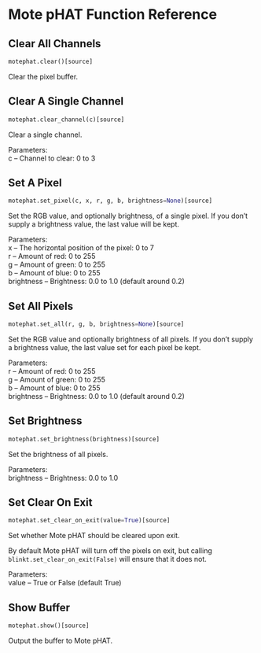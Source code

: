 # Mote pHAT Function Reference

## Clear All Channels
```python
motephat.clear()[source]
```
Clear the pixel buffer.

## Clear A Single Channel
```python
motephat.clear_channel(c)[source]
```
Clear a single channel.

Parameters:  
c – Channel to clear: 0 to 3

## Set A Pixel
```python
motephat.set_pixel(c, x, r, g, b, brightness=None)[source]
```
Set the RGB value, and optionally brightness, of a single pixel. If you don’t supply a brightness value, the last value will be kept.

Parameters:  
x – The horizontal position of the pixel: 0 to 7  
r – Amount of red: 0 to 255  
g – Amount of green: 0 to 255  
b – Amount of blue: 0 to 255  
brightness – Brightness: 0.0 to 1.0 (default around 0.2)  

## Set All Pixels
```python
motephat.set_all(r, g, b, brightness=None)[source]
```
Set the RGB value and optionally brightness of all pixels. If you don’t supply a brightness value, the last value set for each pixel be kept.

Parameters:  
r – Amount of red: 0 to 255  
g – Amount of green: 0 to 255  
b – Amount of blue: 0 to 255  
brightness – Brightness: 0.0 to 1.0 (default around 0.2)  

## Set Brightness
```python
motephat.set_brightness(brightness)[source]
```
Set the brightness of all pixels.

Parameters:  
brightness – Brightness: 0.0 to 1.0  

## Set Clear On Exit
```python
motephat.set_clear_on_exit(value=True)[source]
```
Set whether Mote pHAT should be cleared upon exit.

By default Mote pHAT will turn off the pixels on exit, but calling `blinkt.set_clear_on_exit(False)` will ensure that it does not.

Parameters:  
value – True or False (default True)  

## Show Buffer
```python
motephat.show()[source]
```
Output the buffer to Mote pHAT.
